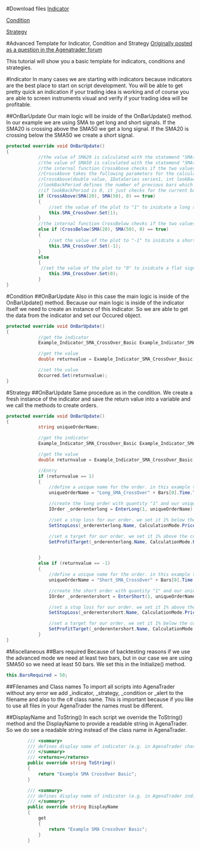 #Download files
[Indicator](./Indicators/Example_Indicator_SMA_CrossOver_Basic.cs)

[Condition](./ScriptedConditions/Example_Condition_SMA_CrossOver_Basic.cs)

[Strategy](./Strategies/Example_Strategy_SMA_CrossOver_Basic.cs)

#Advanced Template for Indicator, Condition and Strategy
[Originally posted as a question in the Agenatrader forum](http://www.tradeescort.com/phpbb_de/viewtopic.php?f=18&t=2680&p=11739)

This tutorial will show you a basic template for indicators, conditions and strategies.

#Indicator
In many cases we are starting with indicators because indicators are the best place to start on script development. 
You will be able to get pretty quick an indication if your trading idea is working and of course you are able to screen instruments visual and verify if your trading idea will be profitable.

##OnBarUpdate
Our main logic will be inside of the OnBarUpdate() method. In our example we are using SMA to get long and short signals. If the SMA20 is crossing above the SMA50 we get a long signal. If the SMA20 is crossing below the SMA50 we create a short signal.

```C#
protected override void OnBarUpdate()
{
            //the value of SMA20 is calculated with the statemend "SMA(20)"
            //the value of SMA50 is calculated with the statemend "SMA(50)"
            //the internal function CrossAbove checks if the two values are crossing above
            //CrossAbove takes the following parameters for the calculation and returns either "true" or "false":
            //CrossAbove(double value, IDataSeries series1, int lookBackPeriod)
            //lookBackPeriod defines the number of previous bars which should be considered 
            //if lookBackPeriod is 0, it just checks for the current bar
            if (CrossAbove(SMA(20), SMA(50), 0) == true)
            {
                //set the value of the plot to "1" to inidcate a long signal
                this.SMA_CrossOver.Set(1);
            }
            //the internal function CrossBelow checks if the two values are crossing below
            else if (CrossBelow(SMA(20), SMA(50), 0) == true)
            {
                //set the value of the plot to "-1" to inidcate a short signal
                this.SMA_CrossOver.Set(-1);
            }
            else
            {
             //set the value of the plot to "0" to inidcate a flat signal
                this.SMA_CrossOver.Set(0);
            }
}
```

#Condition
##OnBarUpdate
Also in this case the main logic is inside of the OnBarUpdate() method. Because our main logic is inside of the indicator itself we need to create an instance of this indicator. So we are able to get the data from the indicator and set our Occured object.

```C#
protected override void OnBarUpdate()
{
            //get the indicator
            Example_Indicator_SMA_CrossOver_Basic Example_Indicator_SMA_CrossOver_Basic = LeadIndicator.Example_Indicator_SMA_CrossOver_Basic();

            //get the value
            double returnvalue = Example_Indicator_SMA_CrossOver_Basic[0];

            //set the value
            Occurred.Set(returnvalue);
}
```

#Strategy
##OnBarUpdate
Same procedure as in the condition. We create a fresh instance of the indicator and save the return value into a variable and we call the methods to create orders.

```C#
protected override void OnBarUpdate()
{
            string uniqueOrderName;

            //get the indicator
            Example_Indicator_SMA_CrossOver_Basic Example_Indicator_SMA_CrossOver_Basic = LeadIndicator.Example_Indicator_SMA_CrossOver_Basic();

            //get the value
            double returnvalue = Example_Indicator_SMA_CrossOver_Basic[0];

            //Entry
            if (returnvalue == 1)
            {   
                //define a unique name for the order. in this example the current bars timestamp
                uniqueOrderName = "Long_SMA_CrossOver" + Bars[0].Time.ToString();

                //create the long order with quantity "1" and our unique OrderName
                IOrder _orderenterlong = EnterLong(1, uniqueOrderName);

                //set a stop loss for our order. we set it 1% below the current price
                SetStopLoss(_orderenterlong.Name, CalculationMode.Price, Bars[0].Close * 0.99, false);

                //set a target for our order. we set it 1% above the current price
                SetProfitTarget(_orderenterlong.Name, CalculationMode.Price, Bars[0].Close * 1.01); 


            }
            else if (returnvalue == -1)
            {
                //define a unique name for the order. in this example the current bars timestamp
                uniqueOrderName = "Short_SMA_CrossOver" + Bars[0].Time.ToString();

                //create the short order with quantity "1" and our unique OrderName
                IOrder _orderentershort = EnterShort(1, uniqueOrderName);

                //set a stop loss for our order. we set it 1% above the current price
                SetStopLoss(_orderentershort.Name, CalculationMode.Price, Bars[0].Close * 1.01, false);

                //set a target for our order. we set it 1% below the current price
                SetProfitTarget(_orderentershort.Name, CalculationMode.Price, Bars[0].Close * 0.99);
            }
}
```

#Miscellaneous
##Bars required
Because of backtesting reasons if we use the advanced mode we need at least two bars, but in our case we are using SMA50 so we need at least 50 bars. We set this in the Initialize() method.

```C#
this.BarsRequired = 50;
```

##Filenames and Class names
To import all scripts into AgenaTrader without any error we add _indicator, _strategy, _condition or _alert to the filename and also to the c# class name. This is important because if you like to use all files in your AgenaTrader the names must be different.

##DisplayName and ToString()
In each script we override the ToString() method and the DisplayName to provide a readable string in AgenaTrader. So we do see a readable string instead of the class name in AgenaTrader.

```C#
        /// <summary>
        /// defines display name of indicator (e.g. in AgenaTrader chart window)
        /// </summary>
        /// <returns></returns>
        public override string ToString()
        {
            return "Example SMA CrossOver Basic";
        }

        /// <summary>
        /// defines display name of indicator (e.g. in AgenaTrader indicator selection window)
        /// </summary>
        public override string DisplayName
        {
            get
            {
                return "Example SMA CrossOver Basic";
            }
        }
```
